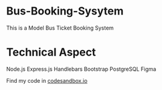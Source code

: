 # Bus-Booking-Sysytem

This is a Model Bus Ticket Booking System

# Technical Aspect
Node.js
Express.js
Handlebars
Bootstrap
PostgreSQL
Figma

Find my code in [codesandbox.io](https://codesandbox.io/s/bus-ticket-booking-system-fk1i1)
